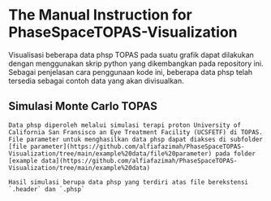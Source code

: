 # The Manual Instruction for PhaseSpaceTOPAS-Visualization

 Visualisasi beberapa data phsp TOPAS pada suatu grafik dapat dilakukan dengan menggunakan skrip python yang dikembangkan pada repository ini. 
 Sebagai penjelasan cara penggunaan kode ini, beberapa data phsp telah tersedia sebagai contoh data yang akan divisualkan.

 ## Simulasi Monte Carlo TOPAS
    Data phsp diperoleh melalui simulasi terapi proton University of California San Fransisco an Eye Treatment Facility (UCSFETF) di TOPAS.
    File parameter untuk menghasilkan data phsp dapat diakses di subfolder [file parameter](https://github.com/alfiafazimah/PhaseSpaceTOPAS-Visualization/tree/main/example%20data/file%20parameter) pada folder [example data](https://github.com/alfiafazimah/PhaseSpaceTOPAS-Visualization/tree/main/example%20data)

    Hasil simulasi berupa data phsp yang terdiri atas file berekstensi `.header` dan `.phsp`
    